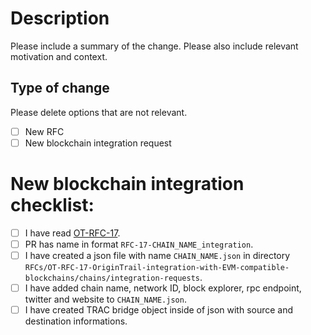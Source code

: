 # Description

Please include a summary of the change. Please also include relevant motivation and context.

## Type of change

Please delete options that are not relevant.

- [ ] New RFC 
- [ ] New blockchain integration request

<!-- Below part is only for PRs for new blockchain integration, delete it for any other change -->

# New blockchain integration checklist:

- [ ] I have read [OT-RFC-17](https://github.com/OriginTrail/OT-RFC-repository/blob/main/RFCs/OT-RFC-17-OriginTrail-integration-with-EVM-compatible-blockchains/README.md).
- [ ] PR has name in format `RFC-17-CHAIN_NAME_integration`.
- [ ] I have created a json file with name `CHAIN_NAME.json` in directory `RFCs/OT-RFC-17-OriginTrail-integration-with-EVM-compatible-blockchains/chains/integration-requests`.
- [ ] I have added chain name, network ID, block explorer, rpc endpoint, twitter and website to `CHAIN_NAME.json`.
- [ ] I have created TRAC bridge object inside of json with source and destination informations.
